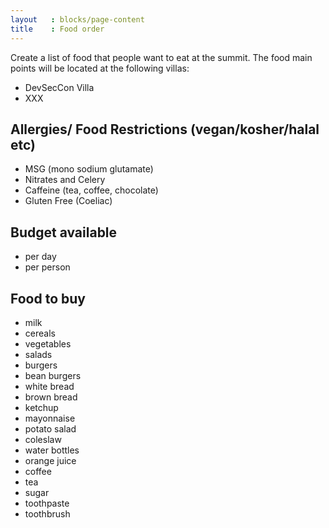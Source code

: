 ```yaml
---
layout   : blocks/page-content
title    : Food order
---
```


Create a list of food that people want to eat at the summit.
The food main points will be located at the following villas:
  - DevSecCon Villa
  - XXX

## Allergies/ Food Restrictions (vegan/kosher/halal etc)

- MSG (mono sodium glutamate)
- Nitrates and Celery
- Caffeine (tea, coffee, chocolate)
- Gluten Free (Coeliac)


## Budget available

- per day
- per person

## Food to buy

- milk
- cereals
- vegetables
- salads
- burgers
- bean burgers
- white bread
- brown bread
- ketchup
- mayonnaise
- potato salad
- coleslaw
- water bottles
- orange juice
- coffee
- tea
- sugar
- toothpaste
- toothbrush

